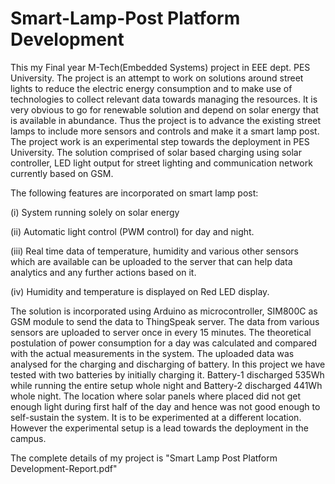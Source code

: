 # Smart-Lamp-Post Platform Development
This my Final year M-Tech(Embedded Systems) project in EEE dept. PES University.
The project is an attempt to work on solutions around street lights to reduce the electric energy consumption and to make use of technologies to collect relevant data towards managing the resources. It is very obvious to go for renewable solution and depend on solar energy that is available in abundance. Thus the project is to advance the existing street lamps to include more sensors and controls and make it a smart lamp post. The project work is an experimental step towards the deployment in PES University. The solution comprised of solar based charging using solar controller, LED light output for street lighting and communication network currently based on GSM. 

The following features are incorporated on smart lamp post:

(i)	System running solely on solar energy

(ii)	Automatic light control (PWM control) for day and night.

(iii)	Real time data of temperature, humidity and various other sensors which are available can be uploaded to the server that can help data analytics and any further actions based on it.

(iv)	Humidity and temperature is displayed on Red LED display.

The solution is incorporated using Arduino as microcontroller, SIM800C as GSM module to send the data to ThingSpeak server. The data from various sensors are uploaded to server once in every 15 minutes. The theoretical postulation of power consumption for a day was calculated and compared with the actual measurements in the system. The uploaded data was analysed for the charging and discharging of battery. In this project we have tested with two batteries by initially charging it. Battery-1 discharged 535Wh while running the entire setup whole night and Battery-2 discharged 441Wh whole night.  The location where solar panels where placed did not get enough light during first half of the day and hence was not good enough to self-sustain the system. It is to be experimented at a different location. However the experimental setup is a lead towards the deployment in the campus.

The complete details of my project is "Smart Lamp Post Platform Development-Report.pdf"
